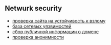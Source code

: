 ## Netwurk security

+ [проверка сайта на устойчивость к взлому](https://pentest-tools.com/home)
+ [база сетевых уязвимостей](https://www.exploit-db.com/)
+ [сбор публичной информации о домене](https://www.robtex.com/)
+ [проверка анонимности ](https://thesafety.us/ru/check-ip#i)